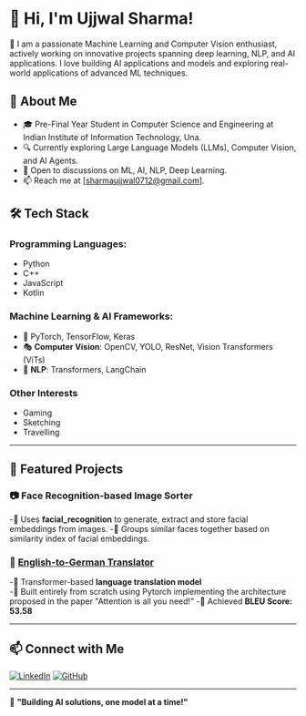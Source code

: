 # 👋 Hi, I'm Ujjwal Sharma!  

🎯 I am a passionate Machine Learning and Computer Vision enthusiast, actively working on innovative projects spanning deep learning, NLP, and AI applications. I love building AI applications and models and exploring real-world applications of advanced ML techniques.

## 🚀 About Me  
- 🎓 Pre-Final Year Student in Computer Science and Engineering at Indian Institute of Information Technology, Una.
- 🔍 Currently exploring Large Language Models (LLMs), Computer Vision, and AI Agents.  
- 💬 Open to discussions on ML, AI, NLP, Deep Learning.
- 📫 Reach me at [sharmaujjwal0712@gmail.com].

## 🛠️ Tech Stack  
### **Programming Languages:**
- Python
- C++
- JavaScript
- Kotlin
  
### **Machine Learning & AI Frameworks:** 
- 🤖 PyTorch, TensorFlow, Keras  
- 🎭 **Computer Vision**: OpenCV, YOLO, ResNet, Vision Transformers (ViTs)  
- 🧠 **NLP**: Transformers, LangChain

### **Other Interests**  
- Gaming
- Sketching
- Travelling
  
---

## 📌 Featured Projects  

### 📷 **Face Recognition-based Image Sorter**  
-🔹 Uses **facial_recognition** to generate, extract and store facial embeddings from images.
-🔹 Groups similar faces together based on similarity index of facial embeddings.

### 📝 **[English-to-German Translator](https://github.com/Translator)**  
-🔹 Transformer-based **language translation model**  
-🔹 Built entirely from scratch using Pytorch implementing the architecture proposed in the paper "Attention is all you need!"
-🔹 Achieved **BLEU Score: 53.58**  

---
## 📫 Connect with Me  
[![LinkedIn](https://img.shields.io/badge/LinkedIn-0077B5?style=flat-square&logo=linkedin&logoColor=white)](https://www.linkedin.com/in/ujjwalsharma07/)   [![GitHub](https://img.shields.io/badge/GitHub-100000?style=flat-square&logo=github&logoColor=white)](https://github.com/Ujjwal0712)   

---

🚀 **"Building AI solutions, one model at a time!"**  


<!--
**Ujjwal0712/Ujjwal0712** is a ✨ _special_ ✨ repository because its `README.md` (this file) appears on your GitHub profile.

Here are some ideas to get you started:

- 🔭 I’m currently working on ...
- 🌱 I’m currently learning ...
- 👯 I’m looking to collaborate on ...
- 🤔 I’m looking for help with ...
- 💬 Ask me about ...
- 📫 How to reach me: ...
- 😄 Pronouns: ...
- ⚡ Fun fact: ...
-->
